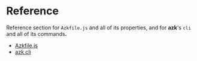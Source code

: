 # Reference

Reference section for `Azkfile.js` and all of its properties, and for **azk**'s `cli` and all of its commands.

- [Azkfile.js](azkfilejs/README.md)
- [azk cli](cli/README.md)

